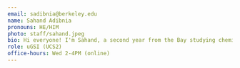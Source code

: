 ```yaml
---
email: sadibnia@berkeley.edu
name: Sahand Adibnia
pronouns: HE/HIM
photo: staff/sahand.jpeg
bio: Hi everyone! I'm Sahand, a second year from the Bay studying chemistry and data science. I'm a big fan of soccer, cats, cars, and of course Data 8!
role: uGSI (UCS2)
office-hours: Wed 2-4PM (online)
---
```

